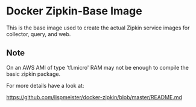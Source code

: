 # Docker Zipkin-Base Image

This is the base image used to create the actual Zipkin service images for
collector, query, and web.

## Note
On an AWS AMI of type 't1.micro' RAM may not be enough to compile the basic zipkin package.

For more details have a look at:

<https://github.com/lispmeister/docker-zipkin/blob/master/README.md>

